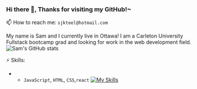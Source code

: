 ### Hi there 👋, Thanks for visiting my GitHub!~ 

📫 How to reach me: `sjkteel@hotmail.com`

My name is Sam and I currently live in Ottawa! I am a Carleton University Fullstack bootcamp grad and looking for work in the web development field. 
                                                                                                                         ![Sam's GitHub stats](https://github-readme-stats.vercel.app/api?username=teelsam&hide_rank=true)

⚡ Skills: 
* * `JavaScript`, `HTML`, `CSS`,`react`
    [![My Skills](https://skillicons.dev/icons?i=js,html,css,react)](ttps://skillicons.dev)
  


<!--
**Teelsam/TeelSam** is a ✨ _special_ ✨ repository because its `README.md` (this file) appears on your GitHub profile.

Here are some ideas to get you started:

- 🔭 I’m currently working on ...
- 🌱 I’m currently learning ...
- 👯 I’m looking to collaborate on ...
- 🤔 I’m looking for help with ...
- 💬 Ask me about ...
- 📫 How to reach me: ...
- 😄 Pronouns: ...
- ⚡ Fun fact: ...
-->
